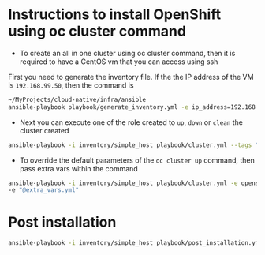 # Instructions to install OpenShift using oc cluster command

- To create an all in one cluster using oc cluster command, then it is required to have a CentOS vm that you can access using ssh

First you need to generate the inventory file. If the the IP address of the VM is `192.168.99.50`, then the command is 

```bash
~/MyProjects/cloud-native/infra/ansible
ansible-playbook playbook/generate_inventory.yml -e ip_address=192.168.99.50 -e type=simple
```

- Next you can execute one of the role created to `up`, `down` or `clean` the cluster created

```bash
ansible-playbook -i inventory/simple_host playbook/cluster.yml --tags "up" 
```

- To override the default parameters of the `oc cluster up` command, then pass extra vars within the command 
```bash
ansible-playbook -i inventory/simple_host playbook/cluster.yml -e openshift_release_tag_name=v3.9.0 --tags "up" 
-e "@extra_vars.yml"
```

# Post installation

```bash
ansible-playbook -i inventory/simple_host playbook/post_installation.yml -e "@extra_vars.yml"
```
